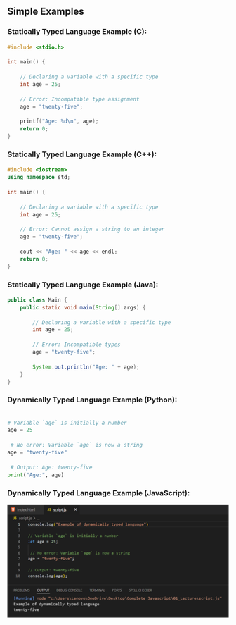 ## Simple Examples

### Statically Typed Language Example (C):

```c
#include <stdio.h>

int main() {

    // Declaring a variable with a specific type
    int age = 25;

    // Error: Incompatible type assignment           
    age = "twenty-five";

    printf("Age: %d\n", age);
    return 0;
}
```

### Statically Typed Language Example (C++):

```cpp
#include <iostream>
using namespace std;

int main() {

    // Declaring a variable with a specific type
    int age = 25;

    // Error: Cannot assign a string to an integer        
    age = "twenty-five";

    cout << "Age: " << age << endl;
    return 0;
}
```

### Statically Typed Language Example (Java):

```java
public class Main {
    public static void main(String[] args) {

        // Declaring a variable with a specific type
        int age = 25;

        // Error: Incompatible types    
        age = "twenty-five";

        System.out.println("Age: " + age);
    }
}
```

### Dynamically Typed Language Example (Python):

```python

# Variable `age` is initially a number
age = 25

 # No error: Variable `age` is now a string            
age = "twenty-five"

 # Output: Age: twenty-five
print("Age:", age)     
```

### Dynamically Typed Language Example (JavaScript):

 ![Screenshot](i1.png)
